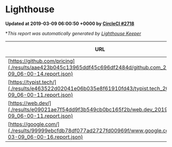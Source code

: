 
# Lighthouse

**Updated at 2019-03-09 06:00:50 +0000 by [CircleCI #2718](https://circleci.com/gh/ItinerisLtd/lighthouse-keeper-example/2718)**

**This report was automatically generated by [Lighthouse Keeper](https://github.com/itinerisltd/lighthouse-keeper)*

| URL | Performance | Accessibility | Best Practices | SEO | PWA | Updated At |
| --- | --- | --- | --- | --- | --- | --- |
| [https://github.com/pricing](./results/aae423b045c13965ddf45c696df2484d/github.com_2019-03-09_06-00-14.report.json) | 0.8 | 0.89 | 0.93 | 0.91 | 0.58 | 2019-03-09T06:00:14.448Z |
| [https://typist.tech/](./results/e463522d02041e06b035e8f61910fd43/typist.tech_2019-03-09_06-00-11.report.json) | 1 |  |  |  |  | 2019-03-09T06:00:11.649Z |
| [https://web.dev/](./results/e09021ae7f54dd9f3b549cb0bc165f2b/web.dev_2019-03-09_06-00-11.report.json) | 0.96 | 0.93 | 1 | 0.87 | 1 | 2019-03-09T06:00:11.414Z |
| [https://google.com/](./results/99999ebcfdb78df077ad2727fd00969f/www.google.com_2019-03-09_06-00-16.report.json) | 0.95 | 0.71 | 0.93 | 0.82 | 0.58 | 2019-03-09T06:00:16.815Z |
